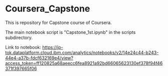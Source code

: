 # Coursera_Capstone
This is repository for Capstone course of Coursera.

The main notebook script is "Capstone_1st.ipynb" in the scripts subdirectory.

Link to notebook:
https://jp-tok.dataplatform.cloud.ibm.com/analytics/notebooks/v2/14e24c44-b243-44e4-a37b-fdcf632169e4/view?access_token=ff120825a68aeecc6fea8921a92bd66065623130ef378f94f46371f397665f06

